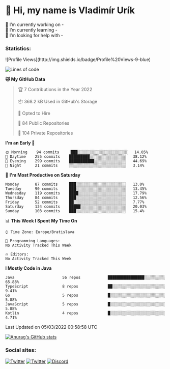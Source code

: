 <h1> 👋 Hi, my name is Vladimír Urík</h1>
<p>
 🔭 I’m currently working on -<br>
 🌱 I’m currently learning -<br>
 🤔 I’m looking for help with -<br>
</p>
<h3>Statistics:</h3>
<!--START_SECTION:waka-->
![Profile Views](http://img.shields.io/badge/Profile%20Views-9-blue)

![Lines of code](https://img.shields.io/badge/From%20Hello%20World%20I%27ve%20Written-1%20Million%20lines%20of%20code-blue)

**🐱 My GitHub Data** 

> 🏆 7 Contributions in the Year 2022
 > 
> 📦 368.2 kB Used in GitHub's Storage 
 > 
> 💼 Opted to Hire
 > 
> 📜 84 Public Repositories 
 > 
> 🔑 104 Private Repositories  
 > 
**I'm an Early 🐤** 

```text
🌞 Morning    94 commits     ███░░░░░░░░░░░░░░░░░░░░░░   14.05% 
🌆 Daytime    255 commits    █████████░░░░░░░░░░░░░░░░   38.12% 
🌃 Evening    299 commits    ███████████░░░░░░░░░░░░░░   44.69% 
🌙 Night      21 commits     ░░░░░░░░░░░░░░░░░░░░░░░░░   3.14%

```
📅 **I'm Most Productive on Saturday** 

```text
Monday       87 commits     ███░░░░░░░░░░░░░░░░░░░░░░   13.0% 
Tuesday      90 commits     ███░░░░░░░░░░░░░░░░░░░░░░   13.45% 
Wednesday    119 commits    ████░░░░░░░░░░░░░░░░░░░░░   17.79% 
Thursday     84 commits     ███░░░░░░░░░░░░░░░░░░░░░░   12.56% 
Friday       52 commits     ██░░░░░░░░░░░░░░░░░░░░░░░   7.77% 
Saturday     134 commits    █████░░░░░░░░░░░░░░░░░░░░   20.03% 
Sunday       103 commits    ███░░░░░░░░░░░░░░░░░░░░░░   15.4%

```


📊 **This Week I Spent My Time On** 

```text
⌚︎ Time Zone: Europe/Bratislava

💬 Programming Languages: 
No Activity Tracked This Week

🔥 Editors: 
No Activity Tracked This Week

```

**I Mostly Code in Java** 

```text
Java                     56 repos            ████████████████░░░░░░░░░   65.88% 
TypeScript               8 repos             ██░░░░░░░░░░░░░░░░░░░░░░░   9.41% 
Go                       5 repos             █░░░░░░░░░░░░░░░░░░░░░░░░   5.88% 
JavaScript               5 repos             █░░░░░░░░░░░░░░░░░░░░░░░░   5.88% 
Kotlin                   4 repos             █░░░░░░░░░░░░░░░░░░░░░░░░   4.71%

```



 Last Updated on 05/03/2022 00:58:58 UTC
<!--END_SECTION:waka-->

[![Anurag's GitHub stats](https://github-readme-stats.vercel.app/api?username=vladimir-urik)](https://github.com/anuraghazra/github-readme-stats)

<h3>Social sites:</h3>
<p><a href="https://twitter.com/GGGEDR" target="_blank"><img alt="Twitter" src="https://img.shields.io/badge/twitter-%231DA1F2.svg?&style=for-the-badge&logo=twitter&logoColor=white" /></a> <a href="https://www.reddit.com/user/GGGEDR" target="_blank"><img alt="Twitter" src="https://img.shields.io/badge/reddit-%23FE6262.svg?&style=for-the-badge&logo=reddit&logoColor=white" /></a> <a href="https://discord.com/users/535708984959827978" target="_blank"><img alt="Discord" src="https://img.shields.io/badge/discord-%235865f2.svg?&style=for-the-badge&logo=discord&logoColor=white" />
</p>

